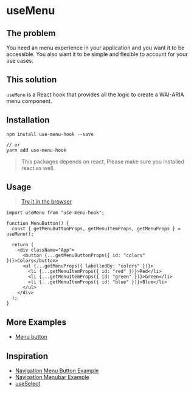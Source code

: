 # useMenu

## The problem

You need an menu experience in your application and you want it to be
accessible. You also want it to be simple and flexible to account for your use
cases.

## This solution
`useMenu` is a React hook that provides all the logic to create a WAI-ARIA menu component.

## Installation
```
npm install use-menu-hook --save

// or
yarn add use-menu-hook
```
> This packages depends on react, Please make sure you installed react as well.

## Usage 
> [Try it in the browser](https://codesandbox.io/s/fervent-tesla-o68gp)
```
import useMenu from "use-menu-hook";

function MenuButton() {
  const { getMenuButtonProps, getMenuItemProps, getMenuProps } = useMenu();

  return (
    <div className="App">
      <button {...getMenuButtonProps({ id: "colors" })}>Colors</button>
      <ul {...getMenuProps({ labelledBy: "colors" })}>
        <li {...getMenuItemProps({ id: "red" })}>Red</li>
        <li {...getMenuItemProps({ id: "green" })}>Green</li>
        <li {...getMenuItemProps({ id: "blue" })}>Blue</li>
      </ul>
    </div>
  );
}
```

## More Examples

- [Menu button](https://codesandbox.io/s/github/nielswijers/use-menu-hook/tree/master/examples/menu-button)

## Inspiration
- [Navigation Menu Button Example](https://www.w3.org/TR/wai-aria-practices/examples/menu-button/menu-button-links.html)
- [Navigation Menubar Example](https://www.w3.org/TR/wai-aria-practices/examples/menubar/menubar-1/menubar-1.html)
- [useSelect](https://github.com/downshift-js/downshift/tree/master/src/hooks/useSelect)
